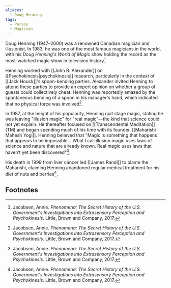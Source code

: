 ```yaml
---
aliases:
  - Doug Henning
tags:
  - Person
  - Magician
---
```

Doug Henning (1947–2000) was a renowned Canadian magician and illusionist. In 1983, he was one of the most famous magicians in the world, with his *Doug Henning's World of Magic* show holding the record as the most-watched magic show in television history[^1].

Henning worked with [[John B. Alexander]] on [[Psychokinesis|psychokinesis]] research, particularly in the context of [[Jack Houck]]'s spoon-bending parties. Alexander invited Henning to attend these parties to provide an expert opinion on whether a group of guests could collectively cheat. Henning was reportedly amazed by the spontaneous bending of a spoon in his manager's hand, which indicated that no physical force was involved[^1].

In 1987, at the height of his popularity, Henning quit stage magic, stating he was leaving "illusion magic" for "real magic"—the kind that science could not yet explain. He thereafter focused on [[Transcendental Meditation]] (TM) and began spending much of his time with its founder, [[Maharishi Mahesh Yogi]]. Henning believed that "Magic is something that happens that appears to be impossible... What I call illusion magic uses laws of science and nature that are already known. Real magic uses laws that haven’t yet been discovered"[^1].

His death in 1999 from liver cancer led [[James Randi]] to blame the Maharishi, claiming Henning abandoned regular medical treatment for his diet of nuts and berries[^1].

## Footnotes
[^1]: Jacobsen, Annie. *Phenomena: The Secret History of the U.S. Government's Investigations into Extrasensory Perception and Psychokinesis*. Little, Brown and Company, 2017.
